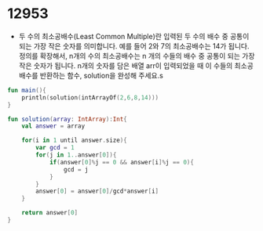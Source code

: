 # 12953

- 두 수의 최소공배수(Least Common Multiple)란 입력된 두 수의 배수 중 공통이 되는 가장 작은 숫자를 의미합니다. 예를 들어 2와 7의 최소공배수는 14가 됩니다. 정의를 확장해서, n개의 수의 최소공배수는 n 개의 수들의 배수 중 공통이 되는 가장 작은 숫자가 됩니다. n개의 숫자를 담은 배열 arr이 입력되었을 때 이 수들의 최소공배수를 반환하는 함수, solution을 완성해 주세요.s

```kotlin
fun main(){
    println(solution(intArrayOf(2,6,8,14)))
}

fun solution(array: IntArray):Int{
    val answer = array

    for(i in 1 until answer.size){
        var gcd = 1
        for(j in 1..answer[0]){
            if(answer[0]%j == 0 && answer[i]%j == 0){
                gcd = j
            }
        }
        answer[0] = answer[0]/gcd*answer[i]
    }

    return answer[0]
}
```

